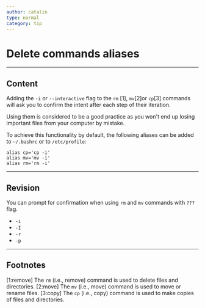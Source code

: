 ```yaml
---
author: catalin
type: normal
category: tip
---
```


# Delete commands aliases


---

## Content

Adding the `-i` or `--interactive` flag to the `rm` [1], `mv`[2]or `cp`[3] commands will ask you to confirm the intent after each step of their iteration.

Using them is considered to be a good practice as you won't end up losing important files from your computer by mistake.

To achieve this functionality by default, the following aliases can be added to `~/.bashrc` or to `/etc/profile`:

```plain-text
alias cp='cp -i'
alias mv='mv -i'
alias rm='rm -i'
```


---

## Revision

You can prompt for confirmation when using `rm` and `mv` commands with `???` flag.

- `-i`
- `-I`
- `-r`
- `-p`


---

## Footnotes

[1:remove]
The `rm` (i.e., remove) command is used to delete files and directories.
[2:move]
The `mv` (i.e., move) command is used to move or rename files.
[3:copy]
The `cp` (i.e., copy) command is used to make copies of files and directories.
 
